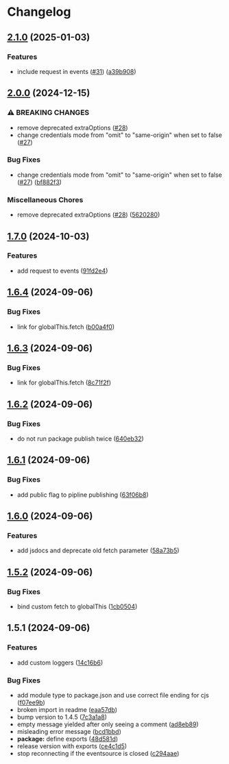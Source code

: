 # Changelog

## [2.1.0](https://github.com/lukas-reining/eventsource/compare/v2.0.0...v2.1.0) (2025-01-03)


### Features

* include request in events ([#31](https://github.com/lukas-reining/eventsource/issues/31)) ([a39b908](https://github.com/lukas-reining/eventsource/commit/a39b908ff5f5302434bc666d8dc5e09b2c55f8f5))

## [2.0.0](https://github.com/lukas-reining/eventsource/compare/v1.7.0...v2.0.0) (2024-12-15)


### ⚠ BREAKING CHANGES

* remove deprecated extraOptions ([#28](https://github.com/lukas-reining/eventsource/issues/28))
* change credentials mode from "omit" to "same-origin" when set to false ([#27](https://github.com/lukas-reining/eventsource/issues/27))

### Bug Fixes

* change credentials mode from "omit" to "same-origin" when set to false ([#27](https://github.com/lukas-reining/eventsource/issues/27)) ([bf882f3](https://github.com/lukas-reining/eventsource/commit/bf882f3004f25b5742c6103662deedcf033bc890))


### Miscellaneous Chores

* remove deprecated extraOptions ([#28](https://github.com/lukas-reining/eventsource/issues/28)) ([5620280](https://github.com/lukas-reining/eventsource/commit/5620280009c2b1ef16cd1354de7cd248e1f6cc60))

## [1.7.0](https://github.com/lukas-reining/eventsource/compare/v1.6.4...v1.7.0) (2024-10-03)


### Features

* add request to events ([91fd2e4](https://github.com/lukas-reining/eventsource/commit/91fd2e43883a68af4bfd3b7333cde21ca4c8ba85))

## [1.6.4](https://github.com/lukas-reining/eventsource/compare/v1.6.3...v1.6.4) (2024-09-06)


### Bug Fixes

* link for globalThis.fetch ([b00a4f0](https://github.com/lukas-reining/eventsource/commit/b00a4f0f05763ff96bbff7a9ca8670268ea67b92))

## [1.6.3](https://github.com/lukas-reining/eventsource/compare/v1.6.2...v1.6.3) (2024-09-06)


### Bug Fixes

* link for globalThis.fetch ([8c71f2f](https://github.com/lukas-reining/eventsource/commit/8c71f2f8b0c1c30b0b9f6eb030094ddd2a764401))

## [1.6.2](https://github.com/lukas-reining/eventsource/compare/v1.6.1...v1.6.2) (2024-09-06)


### Bug Fixes

* do not run package publish twice ([640eb32](https://github.com/lukas-reining/eventsource/commit/640eb3293e6e2b95f675936c9f78f5086156db50))

## [1.6.1](https://github.com/lukas-reining/eventsource/compare/v1.6.0...v1.6.1) (2024-09-06)


### Bug Fixes

* add public flag to pipline publishing ([63f06b8](https://github.com/lukas-reining/eventsource/commit/63f06b83a00d1f9fa700e30f3201dbfc47da1d53))

## [1.6.0](https://github.com/lukas-reining/eventsource/compare/v1.5.2...v1.6.0) (2024-09-06)


### Features

* add jsdocs and deprecate old fetch parameter ([58a73b5](https://github.com/lukas-reining/eventsource/commit/58a73b563ccd6689f74717279005940b2fc1697e))

## [1.5.2](https://github.com/lukas-reining/eventsource/compare/v1.5.1...v1.5.2) (2024-09-06)


### Bug Fixes

* bind custom fetch to globalThis ([1cb0504](https://github.com/lukas-reining/eventsource/commit/1cb050410f14a616b8471d90d22b207c5ab5fef4))

## 1.5.1 (2024-09-06)


### Features

* add custom loggers ([14c16b6](https://github.com/lukas-reining/eventsource/commit/14c16b6ad4033b16f96da4df8f1529bca2c01b2e))


### Bug Fixes

* add module type to package.json and use correct file ending for cjs ([f07ee9b](https://github.com/lukas-reining/eventsource/commit/f07ee9b6735c42844eb0112b82e47be70789aa7d))
* broken import in readme ([eaa57db](https://github.com/lukas-reining/eventsource/commit/eaa57dbc64dadae525f0aa848546f9b8201ff0ed))
* bump version to 1.4.5 ([7c3a1a8](https://github.com/lukas-reining/eventsource/commit/7c3a1a82f40feb5191b5f9cab21a9e475708b219))
* empty message yielded after only seeing a comment ([ad8eb89](https://github.com/lukas-reining/eventsource/commit/ad8eb89b52cf6ae98338638af91faf6ceb20b247))
* misleading error message ([bcd1bbd](https://github.com/lukas-reining/eventsource/commit/bcd1bbd299828a9bda27c3e395f7318a7d5fece1))
* **package:** define exports ([48d581d](https://github.com/lukas-reining/eventsource/commit/48d581da368b9c9a444de382f42bbcfa16688a8c))
* release version with exports ([ce4c1d5](https://github.com/lukas-reining/eventsource/commit/ce4c1d568f64e6491ba1cf1363d91dfdf515f0b3))
* stop reconnecting if the eventsource is closed ([c294aae](https://github.com/lukas-reining/eventsource/commit/c294aae4bb7562db50ff7ee5e8e71a079f08c5ae))

